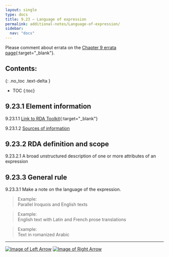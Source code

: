 ```yaml
---
layout: single
type: docs
title: 9.23 — Language of expression
permalink: additional-notes/Language-of-expression/
sidebar:
  nav: "docs"
---
```


Please comment about errata on the [Chapter 9 errata page](https://docs.google.com/document/d/1O-4HOsrSwNPkw28P9J9SWmJv0cwGZ0DGGSfXrEWaaO0/edit#bookmark=id.jagdm6o58tkh){:target="_blank"}.

## Contents:
{: .no_toc .text-delta }

- TOC
{:toc}

## 9.23.1 Element information

<a name="9.23.1.1">9.23.1.1</a> [Link to RDA Toolkit](https://beta.rdatoolkit.org/Content/Index?externalId=en-US_ala-b7de61e2-fe4b-3cc3-a4a2-7a3c4c55b4fc){:target="_blank"}

<a name="9.23.1.2">9.23.1.2</a> [Sources of information](/DCRMR/additional-notes/#9011-sources-of-information)

## 9.23.2 RDA definition and scope

<a name="9.23.2.1">9.23.2.1</a> A broad unstructured description of one or more attributes of an expression 

## 9.23.3 General rule

<a name="9.23.3.1">9.23.3.1</a> Make a note on the language of the expression. 

>Example:  
>Parallel Iroquois and English texts

>Example:  
>English text with Latin and French prose translations

>Example:  
>Text in romanized Arabic

---

[![Image of Left Arrow](https://rbms-bsc.github.io/DCRMR/assets/pictures/navigation/Arrow_Left.png "9.2 — Note on expression")](/DCRMR/additional-notes/Note-on-expression/) [![Image of Right Arrow](https://rbms-bsc.github.io/DCRMR/assets/pictures/navigation/Arrow_Right.png "9.24 — Script")](/DCRMR/additional-notes/Script/)